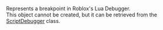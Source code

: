 Represents a breakpoint in Roblox's Lua Debugger.  
This object cannot be created, but it can be retrieved from the [ScriptDebugger](https://developer.roblox.com/en-us/api-reference/class/ScriptDebugger) class.
